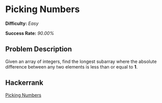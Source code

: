 # Picking Numbers

**Difficulty:** *Easy*

**Success Rate:** *90.00%*

## Problem Description

Given an array of integers, find the longest subarray where the absolute difference between any two elements is less than or equal to **1**.

## Hackerrank

[Picking Numbers](https://www.hackerrank.com/challenges/picking-numbers)
